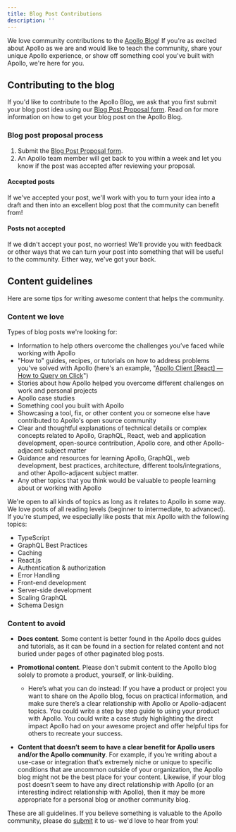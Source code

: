 ```yaml
---
title: Blog Post Contributions
description: ''
---
```

We love community contributions to the [Apollo Blog](http://blog.apollographql.com/)! If you're as excited about Apollo as we are and would like to teach the community, share your unique Apollo experience, or show off something cool you've built with Apollo, we're here for you.

## Contributing to the blog

If you'd like to contribute to the Apollo Blog, we ask that you first submit your blog post idea using our [Blog Post Proposal form](https://docs.google.com/forms/d/e/1FAIpQLSdlnoe3luY7qK4Q6PUZSAke9lRpVRgMjrkcO2jZpwfy-9KSDQ/viewform). Read on for more information on how to get your blog post on the Apollo Blog.

### Blog post proposal process

1. Submit the [Blog Post Proposal form](https://docs.google.com/forms/d/e/1FAIpQLSdlnoe3luY7qK4Q6PUZSAke9lRpVRgMjrkcO2jZpwfy-9KSDQ/viewform).
2. An Apollo team member will get back to you within a week and let you know if the post was accepted after reviewing your proposal.

#### Accepted posts

If we've accepted your post, we'll work with you to turn your idea into a draft and then into an excellent blog post that the community can benefit from!

#### Posts not accepted

If we didn't accept your post, no worries! We'll provide you with feedback or other ways that we can turn your post into something that will be useful to the community. Either way, we've got your back.

## Content guidelines

Here are some tips for writing awesome content that helps the community.

### Content we love

Types of blog posts we're looking for:

- Information to help others overcome the challenges you’ve faced while working with Apollo
- "How to" guides, recipes, or tutorials on how to address problems you've solved with Apollo (here's an example, "[Apollo Client [React] — How to Query on Click](https://blog.apollographql.com/apollo-client-react-how-to-query-on-click-c1d4fecf9b66)")
- Stories about how Apollo helped you overcome different challenges on work and personal projects
- Apollo case studies
- Something cool you built with Apollo
- Showcasing a tool, fix, or other content you or someone else have contributed to Apollo's open source community
- Clear and thoughtful explanations of technical details or complex concepts related to Apollo, GraphQL, React, web and application development, open-source contribution, Apollo core, and other Apollo-adjacent subject matter
- Guidance and resources for learning Apollo, GraphQL, web development, best practices, architecture, different tools/integrations, and other Apollo-adjacent subject matter.
- Any other topics that you think would be valuable to people learning about or working with Apollo

We're open to all kinds of topics as long as it relates to Apollo in some way. We love posts of all reading levels (beginner to intermediate, to advanced). If you're stumped, we especially like posts that mix Apollo with the following topics:

- TypeScript
- GraphQL Best Practices
- Caching
- React.js
- Authentication & authorization
- Error Handling
- Front-end development
- Server-side development
- Scaling GraphQL
- Schema Design

### Content to avoid

- **Docs content**. Some content is better found in the Apollo docs guides and tutorials, as it can be found in a section for related content and not buried under pages of other paginated blog posts.
- **Promotional content**. Please don’t submit content to the Apollo blog solely to promote a product, yourself, or link-building.
  - Here’s what you can do instead: If you have a product or project you want to share on the Apollo blog, focus on practical information, and make sure there’s a clear relationship with Apollo or Apollo-adjacent topics. You could write a step by step guide to using your product with Apollo. You could write a case study highlighting the direct impact Apollo had on your awesome project and offer helpful tips for others to recreate your success.

- **Content that doesn’t seem to have a clear benefit for Apollo users and/or the Apollo community**. For example, if you’re writing about a use-case or integration that’s extremely niche or unique to specific conditions that are uncommon outside of your organization, the Apollo blog might not be the best place for your content. Likewise, if your blog post doesn’t seem to have any direct relationship with Apollo (or an interesting indirect relationship with Apollo), then it may be more appropriate for a personal blog or another community blog.

These are all guidelines. If you believe something is valuable to the Apollo community, please do [submit](https://docs.google.com/forms/d/e/1FAIpQLSdlnoe3luY7qK4Q6PUZSAke9lRpVRgMjrkcO2jZpwfy-9KSDQ/viewform) it to us- we'd love to hear from you!
